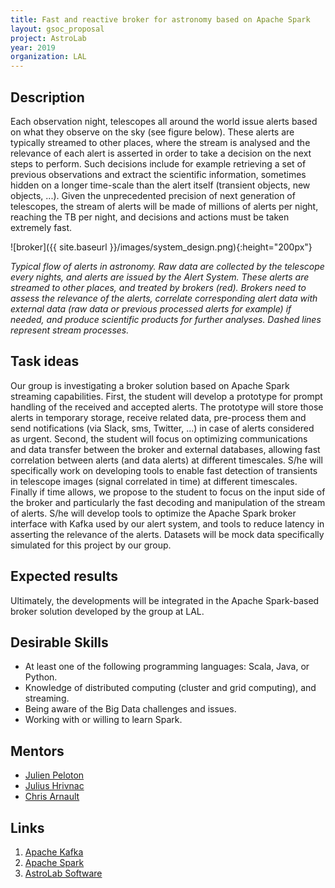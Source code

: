 ```yaml
---
title: Fast and reactive broker for astronomy based on Apache Spark
layout: gsoc_proposal
project: AstroLab
year: 2019
organization: LAL
---
```


## Description

Each observation night, telescopes all around the world issue alerts based on what they observe on the sky (see figure below). These alerts are typically streamed to other places, where the stream is analysed and the relevance of each alert is asserted in order to take a decision on the next steps to perform. Such decisions include for example retrieving a set of previous observations and extract the scientific information, sometimes hidden on a longer time-scale than the alert itself (transient objects, new objects, ...).
Given the unprecedented precision of next generation of telescopes, the stream of alerts will be made of millions of alerts per night, reaching the TB per night, and decisions and actions must be taken extremely fast. 

![broker]({{ site.baseurl }}/images/system_design.png){:height="200px"} 

_Typical flow of alerts in astronomy. Raw data are collected by the telescope every nights, and alerts are issued by the Alert System. These alerts are streamed to other places, and treated by brokers (red). Brokers need to assess the relevance of the alerts, correlate corresponding alert data with external data (raw data or previous processed alerts for example) if needed, and produce scientific products for further analyses. Dashed lines represent stream processes._

## Task ideas

Our group is investigating a broker solution based on Apache Spark streaming capabilities. First, the student will develop a prototype for prompt handling of the received and accepted alerts. The prototype will store those alerts in temporary storage, receive related data, pre-process them and send notifications (via Slack, sms, Twitter, ...) in case of alerts considered as urgent. 
Second, the student will focus on optimizing communications and data transfer between the broker and external databases, allowing fast correlation between alerts (and data alerts) at different timescales. S/he will specifically work on developing tools to enable fast detection of transients in telescope images (signal correlated in time) at different timescales. Finally if time allows, we propose to the student to focus on the input side of the broker and particularly the fast decoding and manipulation of the stream of alerts. S/he will develop tools to optimize the Apache Spark broker interface with Kafka used by our alert system, and tools to reduce latency in asserting the relevance of the alerts.
Datasets will be mock data specifically simulated for this project by our group.

## Expected results

Ultimately, the developments will be integrated in the Apache Spark-based broker solution developed by the group at LAL.

## Desirable Skills

* At least one of the following programming languages: Scala, Java, or Python.
* Knowledge of distributed computing (cluster and grid computing), and streaming.
* Being aware of the Big Data challenges and issues.
* Working with or willing to learn Spark.

## Mentors

* [Julien Peloton](mailto:peloton@lal.in2p3.fr)
* [Julius Hrivnac](mailto:hrivnac@lal.in2p3.fr)
* [Chris Arnault](mailto:arnault@lal.in2p3.fr)

## Links
1. [Apache Kafka](https://kafka.apache.org/)
2. [Apache Spark](https://spark.apache.org/)
3. [AstroLab Software](https://astrolabsoftware.github.io/)

